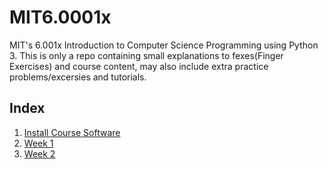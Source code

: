 # MIT6.0001x
MIT's 6.001x Introduction to Computer Science Programming using Python 3.
This is only a repo containing small explanations to fexes(Finger Exercises)
and course content, may also include extra practice problems/excersies and 
tutorials.

## Index
1. [Install Course Software](install.md "How to install course Software")
2. [Week 1](Week1/ "Week 1 content")
3. [Week 2](Week2/ "Week 2 content")













